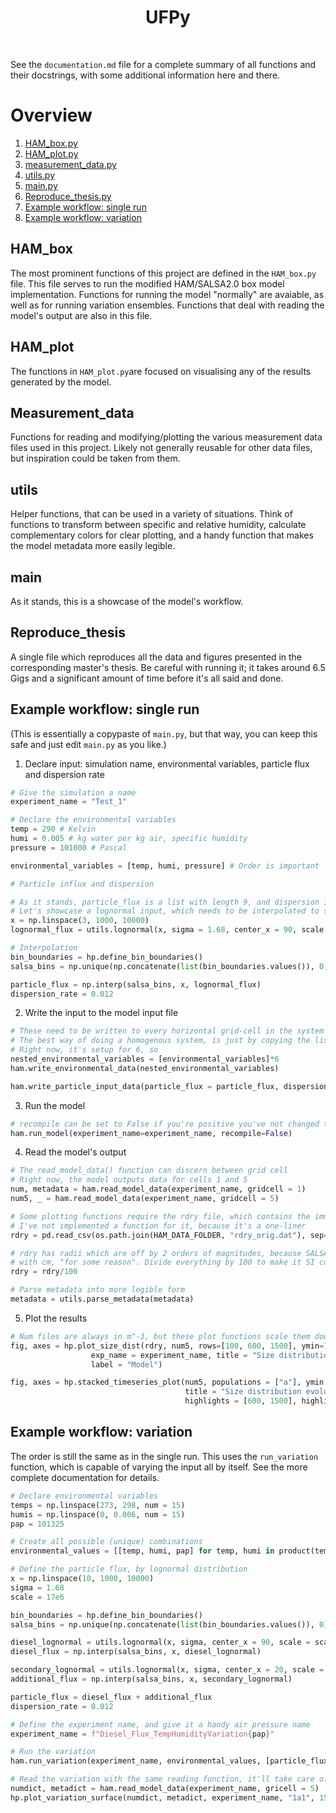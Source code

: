 <h1 align = "center"> UFPy </h1> <br>

See the `documentation.md` file for a complete summary of all functions and their docstrings, with some additional information here and there.

# Overview
1. [HAM_box.py](#HAM_box)
2. [HAM_plot.py](#HAM_plot)
3. [measurement_data.py](#measurement_data)
4. [utils.py](#utils)
5. [main.py](#main)
6. [Reproduce_thesis.py](#reproduce_thesis)
7. [Example workflow: single run](#example-workflow-single-run)
8. [Example workflow: variation](#example-workflow-variation)

## HAM_box
The most prominent functions of this project are defined in the `HAM_box.py` file. This file serves to run the modified HAM/SALSA2.0 box model implementation. Functions for running the model "normally" are avaiable, as well as for running variation ensembles. Functions that deal with reading the model's output are also in this file.

## HAM_plot
The functions in `HAM_plot.py`are focused on visualising any of the results generated by the model. 

## Measurement_data
Functions for reading and modifying/plotting the various measurement data files used in this project. Likely not generally reusable for other data files, but inspiration could be taken from them.

## utils
Helper functions, that can be used in a variety of situations. Think of functions to transform between specific and relative humidity, calculate complementary colors for clear plotting, and a handy function that makes the model metadata more easily legible. 

## main
As it stands, this is a showcase of the model's workflow.

## Reproduce_thesis
A single file which reproduces all the data and figures presented in the corresponding master's thesis. Be careful with running it; it takes around 6.5 Gigs and a significant amount of time before it's all said and done.

## Example workflow: single run
(This is essentially a copypaste of `main.py`, but that way, you can keep this safe and just edit `main.py` as you like.)
1. Declare input: simulation name, environmental variables, particle flux and dispersion rate
```python
# Give the simulation a name
experiment_name = "Test_1"

# Declare the environmental variables
temp = 290 # Kelvin
humi = 0.005 # kg water per kg air, specific humidity
pressure = 101000 # Pascal

environmental_variables = [temp, humi, pressure] # Order is important

# Particle influx and dispersion

# As it stands, particle_flux is a list with length 9, and dispersion is just a float < 1
# Let's showcase a lognormal input, which needs to be interpolated to salsa's bins
x = np.linspace(3, 1000, 10000) 
lognormal_flux = utils.lognormal(x, sigma = 1.68, center_x = 90, scale = 17e6) # 1e6 for cm^-3 -> m^-3

# Interpolation
bin_boundaries = hp.define_bin_boundaries()
salsa_bins = np.unique(np.concatenate(list(bin_boundaries.values()), 0)[0:10] * 1e9)

particle_flux = np.interp(salsa_bins, x, lognormal_flux)
dispersion_rate = 0.012
```
2. Write the input to the model input file
```python
# These need to be written to every horizontal grid-cell in the system
# The best way of doing a homogenous system, is just by copying the list n-times, for n grid cells
# Right now, it's setup for 6, so
nested_environmental_variables = [environmental_variables]*6
ham.write_environmental_data(nested_environmental_variables)

ham.write_particle_input_data(particle_flux = particle_flux, dispersion_rate = dispersion_rate)
```
3. Run the model
```python
# recompile can be set to False if you're positive you've not changed the f90 source code of the model
ham.run_model(experiment_name=experiment_name, recompile=False)
```

4. Read the model's output
```python
# The read_model_data() function can discern between grid cell
# Right now, the model outputs data for cells 1 and 5
num, metadata = ham.read_model_data(experiment_name, gridcell = 1)
num5, _ = ham.read_model_data(experiment_name, gridcell = 5)

# Some plotting functions require the rdry file, which contains the immediate bin boundaries.
# I've not implemented a function for it, because it's a one-liner
rdry = pd.read_csv(os.path.join(HAM_DATA_FOLDER, "rdry_orig.dat"), sep=r"\s+")

# rdry has radii which are off by 2 orders of magnitudes, because SALSA works
# with cm, "for some reason". Divide everything by 100 to make it SI compliant.
rdry = rdry/100

# Parse metadata into more legible form
metadata = utils.parse_metadata(metadata)
```
5. Plot the results
```python
# Num files are always in m^-3, but these plot functions scale them down to cm^-3 automatically
fig, axes = hp.plot_size_dist(rdry, num5, rows=[100, 600, 1500], ymin=1, xmin = -20, xmax = 400,
                  exp_name = experiment_name, title = "Size distribution (cell 5)", populations = ["a"],
                  label = "Model")

fig, axes = hp.stacked_timeseries_plot(num5, populations = ["a"], ymin = 1, exp_name = experiment_name,
                                       title = "Size distribution evolution (cell 5)",
                                       highlights = [600, 1500], highlight_colors = ["green", "red"])
```

## Example workflow: variation
The order is still the same as in the single run. This uses the `run_variation` function, which is capable of varying the input all by itself. See the more complete documentation for details.

```python
# Declare environmental variables
temps = np.linspace(273, 298, num = 15)
humis = np.linspace(0, 0.006, num = 15)
pap = 101325

# Create all possible (unique) combinations
environmental_values = [[temp, humi, pap] for temp, humi in product(temps, humis)]

# Define the particle flux, by lognormal distribution
x = np.linspace(10, 1000, 10000)
sigma = 1.68
scale = 17e6

bin_boundaries = hp.define_bin_boundaries()
salsa_bins = np.unique(np.concatenate(list(bin_boundaries.values()), 0)[0:10] * 1e9)

diesel_lognormal = utils.lognormal(x, sigma, center_x = 90, scale = scale)
diesel_flux = np.interp(salsa_bins, x, diesel_lognormal)

secondary_lognormal = utils.lognormal(x, sigma, center_x = 20, scale = scale/2)
additional_flux = np.interp(salsa_bins, x, secondary_lognormal)

particle_flux = diesel_flux + additional_flux
dispersion_rate = 0.012

# Define the experiment name, and give it a handy air pressure name
experiment_name = f"Diesel_Flux_TempHumidityVariation{pap}"

# Run the variation
ham.run_variation(experiment_name, environmental_values, [particle_flux], [dispersion_rate])

# Read the variation with the same reading function, it'll take care of everything
numdict, metadict = ham.read_model_data(experiment_name, gricell = 5)
hp.plot_variation_surface(numdict, metadict, experiment_name, "1a1", 1500)
```